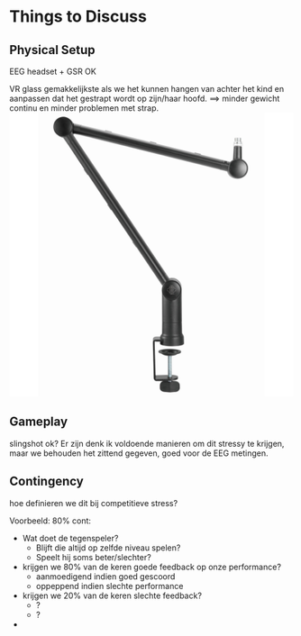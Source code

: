 # Things to Discuss

## Physical Setup

EEG headset + GSR OK

VR glass gemakkelijkste als we het kunnen hangen van achter het kind en aanpassen dat het gestrapt wordt op zijn/haar hoofd. ==> minder gewicht continu en minder problemen met strap. ![clamp](./docs/hardware/VR_clamp.jpg)

## Gameplay

slingshot ok? Er zijn denk ik voldoende manieren om dit stressy te krijgen, maar we behouden het zittend gegeven, goed voor de EEG metingen.

## Contingency

hoe definieren we dit bij competitieve stress? 

Voorbeeld: 80% cont:

- Wat doet de tegenspeler? 
	- Blijft die altijd op zelfde niveau spelen? 
	- Speelt hij soms beter/slechter?
- krijgen we 80% van de keren goede feedback op onze performance?
	- aanmoedigend indien goed gescoord
	- oppeppend indien slechte performance
- krijgen we 20% van de keren slechte feedback?
	- ?
	- ?
- 
